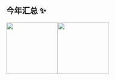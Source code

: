 ## 今年汇总 ✨

<img align="" height="137px" src="https://github-readme-stats.vercel.app/api?username=danyhug&hide_title=true&hide_border=true&show_icons=true&include_all_commits=true&line_height=21&bg_color=0,EC6C6C,FFD479,FFFC79,73FA79&theme=graywhite&locale=cn" /><img align="" height="137px" src="https://github-readme-stats.vercel.app/api/top-langs/?username=danyhug&hide_title=true&hide_border=true&layout=compact&bg_color=0,73FA79,73FDFF,D783FF&theme=graywhite&locale=cn" />
